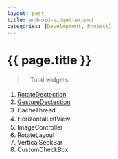 ```yaml
---
layout: post
title: android-widget-extend
categories: [Development, Project]
---
```


{{ page.title }}
================

> 　Total widgets:

 1. <a href="http://gqjjqg.github.io/development/project/2014/06/24/RotateDectection.html">RotateDectection</a>　　
 2. <a href="http://gqjjqg.github.io/development/project/2014/06/26/GestureDectection.html">GestureDectection</a>
 3. CacheThread   　
 4. HorizontalListView   　
 5. ImageController   　　
 6. RotateLayout
 7. VerticalSeekBar
 8. CustomCheckBox
